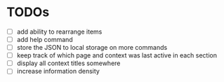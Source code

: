 # TODOs

- [ ] add ability to rearrange items
- [ ] add help command
- [ ] store the JSON to local storage on more commands
- [ ] keep track of which page and context was last active in each section
- [ ] display all context titles somewhere
- [ ] increase information density
